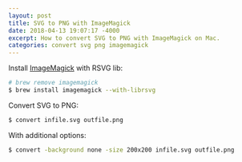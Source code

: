 ```yaml
---
layout: post
title: SVG to PNG with ImageMagick
date: 2018-04-13 19:07:17 -4000
excerpt: How to convert SVG to PNG with ImageMagick on Mac.
categories: convert svg png imagemagick
---
```


Install [ImageMagick](https://www.imagemagick.org) with RSVG lib:

```sh
# brew remove imagemagick
$ brew install imagemagick --with-librsvg
```

Convert SVG to PNG:

```sh
$ convert infile.svg outfile.png
```

With additional options:

```sh
$ convert -background none -size 200x200 infile.svg outfile.png
```
